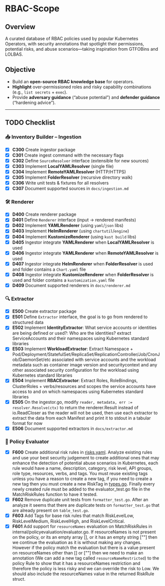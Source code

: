 # RBAC-Scope

## Overview

A curated database of RBAC policies used by popular Kubernetes Operators, with security annotations that spotlight their permissions, potential risks, and abuse scenarios—taking inspiration from GTFOBins and LOLBAS.

## Objective

- Build an **open-source RBAC knowledge base** for operators.
- **Highlight** over-permissioned roles and risky capability combinations (e.g., `list secrets` + `exec`).
- Provide **adversary guidance** (“abuse potential”) and **defender guidance** (“hardening advice”).

---

## TODO Checklist

### 📥 Inventory Builder – Ingestion

- [x] **C300** Create ingestor package
- [x] **C301** Create ingest command with the necessary flags
- [x] **C302** Define `SourceResolver` interface (extensible for new sources)
- [x] **C303** Implement **LocalYAMLResolver** (single file)
- [x] **C304** Implement **RemoteYAMLResolver** (HTTP/HTTPS)
- [x] **C305** Implement **FolderResolver** (recursive directory walk)
- [x] **C306** Write unit tests & fixtures for all resolvers
- [x] **C307** Document supported sources in `docs/ingestion.md`

### 🛠 Renderer

- [x] **D400** Create renderer package
- [x] **D401** Define `Renderer` interface (input → rendered manifests)
- [x] **D402** Implement **YAMLRenderer** (using `yaml`/`json` libs)
- [x] **D403** Implement **HelmRenderer** (using `chartutil`/`engine`)
- [x] **D404** Implement **KustomizeRenderer** (using `kust build` libs)
- [x] **D405** Ingestor integrate **YAMLRenderer** when **LocalYAMLResolver** is used
- [x] **D406** Ingestor integrate **YAMLRenderer** when **RemoteYAMLResolver** is used
- [x] **D407** Ingestor integrate **HelmRenderer** when **FolderResolver** is used and folder contains a `Chart.yaml` file
- [x] **D408** Ingestor integrate **KustomizeRenderer** when **FolderResolver** is used and folder contains a `kustomization.yaml` file
- [x] **D409** Document supported renderers in `docs/renderer.md`

### 🔍 Extractor

- [x] **E500** Create extractor package
- [x] **E501** Define `Extractor` interface, the goal is to go from rendered to structured data
- [x] **E502** Implement **IdentityExtractor**: What service accounts or identities are being defined or used?: Who are the identities? extract ServiceAccounts and their namespaces using Kubernetes standard libraries
- [x] **E503** Implement **WorkloadExtractor**: Extract Namespace + Pod/Deployment/StatefulSet/ReplicaSet/ReplicationController/Job/CronJob/DaemonSet/etc associated with service accounts and the workload metadata such as container image version and securitycontext and any other associated security configuration for the workload using Kubernetes standard libraries
- [x] **E504** Implement **RBACExtractor**: Extract Roles, RoleBindings, ClusterRoles + verbs/resources and scopes the service accounts have access to and on which namespaces using Kubernetes standard libraries
- [x] **E505** On the ingestor.go, modify `reader, metadata, err := resolver.Resolve(ctx)` to return the renderer.Result instead of io.ReadCloser as the reader will not be used, then use each extractor to extract the data from each Manifest and print it to stdout in a tabular format for now
- [x] **E506** Document supported extractors in `docs/extractor.md`

### 🧩 Policy Evaluator

- [x] **F600** Create additional risk rules in [risks.yaml](../internal/policyevaluation/risks.yaml). Analyze existing rules and use your best security judgement to create additional ones that may enhance the detection of potential abuse scenarios in Kubernetes, each rule would have a name, description, category, risk level, API groups, role type, resources, verbs, and tags. You must reuse existing tags unless you have a reason to create a new tag, if you need to create a new tag then you must create a new RiskTag in [types.go](../internal/policyevaluation/types.go). Finally every newly created rule must be added to the evaluator_test.go file in the MatchRiskRules function to have it tested.
- [x] **F602** Remove duplicate unit tests from `formatter_test.go`. After an analyze it seems that there are duplicate tests on `formatter_test.go` that are already present on `table_test.go`.
- [x] **F603** Add Tags for base risk rules that match RiskLevelLow, RiskLevelMedium, RiskLevelHigh, and RiskLevelCritical.
- [x] **F601** Add support for `resourceNames` evaluation on MatchRiskRules in internal/policyevaluation/evaluator.go. If resourceNames is not present on the policy, or its an empty array [], or it has an empty string [""] then we continue the evaluation as it is without making any changes. However if the policy match the evaluation but there is a value present on resourceNames other than [] or [""] then we need to make an annotation (We can add a new tag called `resourceNameRestricted`) to the policy Rule to show that it has a resourceNames restriction and therefore the policy is less risky and we can override the risk to Low. We should also include the resourceNames value in the returned RiskRule struct.
